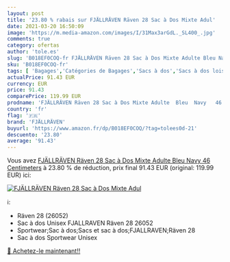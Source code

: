 ```yaml
---
layout: post
title: '23.80 % rabais sur FJÄLLRÄVEN Räven 28 Sac à Dos Mixte Adul'
date: 2021-03-20 16:50:09
image: 'https://m.media-amazon.com/images/I/31Max3arGdL._SL400_.jpg'
comments: true
category: ofertas
author: 'tole.es'
slug: 'B018EF0COQ-fr FJÄLLRÄVEN Räven 28 Sac à Dos Mixte Adulte Bleu Navy 46...'
sku: 'B018EF0COQ-fr'
tags: [ 'Bagages','Catégories de Bagages','Sacs à dos','Sacs à dos loisir','fjällräven', ]
actualPrice: 91.43 EUR
currency: EUR
price: 91.43
comparePrice: 119.99 EUR
prodname: 'FJÄLLRÄVEN Räven 28 Sac à Dos Mixte Adulte  Bleu  Navy   46 Centimeters'
country: 'fr'
flag: '🇫🇷'
brand: 'FJÄLLRÄVEN'
buyurl: 'https://www.amazon.fr/dp/B018EF0COQ/?tag=tolees0d-21'
descuento: '23.80'
average: '91.43'
---
```


Vous avez [FJÄLLRÄVEN Räven 28 Sac à Dos Mixte Adulte  Bleu  Navy   46 Centimeters](https://www.amazon.fr/dp/B018EF0COQ/?tag=tolees0d-21)  à  23.80 % de réduction, prix final  91.43 EUR (original: 119.99 EUR) ici:

[![FJÄLLRÄVEN Räven 28 Sac à Dos Mixte Adul](https://m.media-amazon.com/images/I/31Max3arGdL._SL400_.jpg)](https://www.amazon.fr/dp/B018EF0COQ/?tag=tolees0d-21)

ℹ️:

- Räven 28 (26052)
- Sac à dos Unisex FJALLRAVEN Räven 28 26052
- Sportwear;Sac à dos;Sacs et sac à dos;FJALLRAVEN;Räven 28
- Sac à dos Sportwear Unisex

[🛒 Achetez-le maintenant!!](https://www.amazon.fr/dp/B018EF0COQ/?tag=tolees0d-21)
